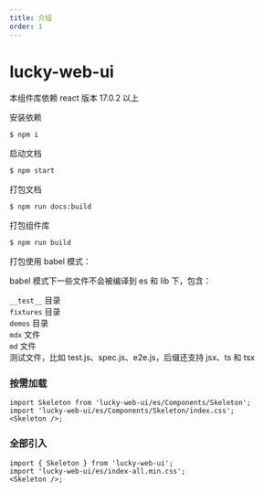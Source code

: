 ```yaml
---
title: 介绍
order: 1
---
```


# lucky-web-ui

本组件库依赖 react 版本 17.0.2 以上

安装依赖

```bash
$ npm i
```

启动文档

```bash
$ npm start
```

打包文档

```bash
$ npm run docs:build
```

打包组件库

```bash
$ npm run build
```

打包使用 babel 模式：

babel 模式下一些文件不会被编译到 es 和 lib 下，包含：

`__test__` 目录  
`fixtures` 目录  
`demos` 目录  
`mdx` 文件  
`md` 文件  
测试文件，比如 test.js、spec.js、e2e.js，后缀还支持 jsx、ts 和 tsx

### 按需加载

```tsx | pure
import Skeleton from 'lucky-web-ui/es/Components/Skeleton';
import 'lucky-web-ui/es/Components/Skeleton/index.css';
<Skeleton />;
```

### 全部引入

```tsx | pure
import { Skeleton } from 'lucky-web-ui';
import 'lucky-web-ui/es/index-all.min.css';
<Skeleton />;
```
